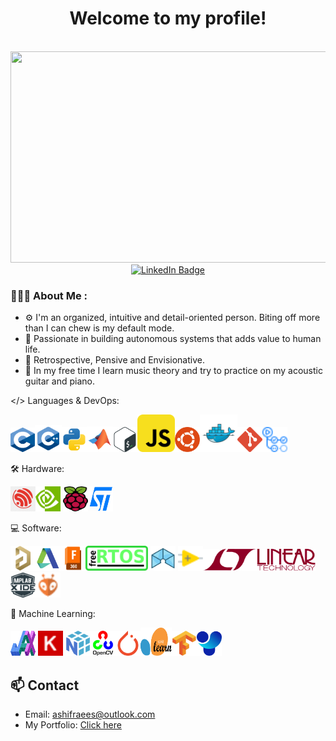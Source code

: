 <div id="header" align="center">
  <h1>Welcome to my profile!</h1>
  <img src="https://komarev.com/ghpvc/?username=ashifraees99&style=flat-square&color=green" alt=""/> <br>
  <img src="/P&P.gif" width="600" height="338"/>

  <div id="badges">
    <a href="https://www.linkedin.com/in/ashifraees/">
      <img src="https://img.shields.io/badge/LinkedIn-blue?style=for-the-badge&logo=linkedin&logoColor=white" alt="LinkedIn Badge"/>
    </a>
  </div>
</div>

### 👨🏻‍💻 About Me :
- ⚙️ I'm an organized, intuitive and detail-oriented person. Biting off more than I can chew is my default mode.
- 🔬 Passionate in building autonomous systems that adds value to human life.
- 💭 Retrospective, Pensive and Envisionative.
- 🎼 In my free time I learn music theory and try to practice on my acoustic guitar and piano.

</> Languages & DevOps:

<img src="./Assets/Languages & DevOps/C.svg" width="39" height="39"/><img src="./Assets/Languages & DevOps/Cpp.svg" width="43" height="43"/><img src="./Assets/Languages & DevOps/Python.svg" width="40" height="40"/><img src="./Assets/Languages & DevOps/MatLab.svg" width="41" height="41"/><img src="./Assets/Languages & DevOps/Bash.svg" width="40" height="40"/><img src="./Assets/Languages & DevOps/JavaScript.svg" width="60" height="60"/><img src="./Assets/Languages & DevOps/Ubuntu.svg" width="40" height="40"/><img src="./Assets/Languages & DevOps/Docker.svg" width="60" height="60"/><img src="./Assets/Languages & DevOps/Git.svg" width="40" height="40"/><img src="./Assets/Languages & DevOps/GitHubActions.svg" width="40" height="40"/>

🛠️ Hardware:

<img src="./Assets/Hardware/Expressif.svg" width="40" height="40"/><img src="./Assets/Hardware/Nvidia.svg" width="40" height="40"/> <img src="./Assets/Hardware/RasPi.svg" width="40" height="40"/><img src="./Assets/Hardware/ST.svg" width="40" height="40"/>

💻 Software:

<img src="./Assets/Software/Altium.svg" width="40" height="40"/><img src="./Assets/Software/AutoDesk.svg" width="40" height="40"/><img src="./Assets/Software/F360.svg" width="40" height="40"/><img src="./Assets/Software/FreeRTOS.svg" width="100" height="40"/> <img src="./Assets/Software/ICEStudio.svg" width="40" height="40"/> <img src="./Assets/Software/LabView.svg" width="40" height="40"/><img src="./Assets/Software/LTSpice.svg" width="180" height="35"/> <img src="./Assets/Software/MPLABX.svg" width="40" height="40"/><img src="./Assets/Software/PlatformIO.svg" width="40" height="40"/>

🤖 Machine Learning:

<img src="./Assets/Machine%20Learning/JAX.svg" width="40" height="40"/> <img src="./Assets/Machine%20Learning/Keras.svg" width="40" height="40"/> <img src="./Assets/Machine%20Learning/NumPy.svg" width="40" height="40"/><img src="./Assets/Machine%20Learning/OpenCV.svg" width="40" height="40"/><img src="./Assets/Machine%20Learning/PyTorch.svg" width="40" height="40"/><img src="./Assets/Machine%20Learning/SciKit.svg" width="50" height="45"/><img src="./Assets/Machine%20Learning/TensorFlow.svg" width="40" height="40"/><img src="./Assets/Machine%20Learning/YOLO.svg" width="40" height="40"/>


## 📫 Contact

- Email: [ashifraees@outlook.com](mailto:ashifraees@outlook.com)
- My Portfolio: [Click here](https://ashifraees99.github.io/)

<!-- ## 📊 GitHub Stats

![Your GitHub stats](https://github-readme-stats.vercel.app/api?username=ashifraees99&show_icons=true&theme=radical)
-->
